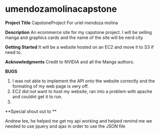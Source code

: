 # umendozamolinacapstone
 
**Project Title**
CapstoneProject For uriel mendoza molina

**Description**
An ecommerce site for my capstone project. I will be selling manga and graphics cards and the name of the site will be nerd city

**Getting Started**
It will be a website hosted on an EC2 and move it to S3 if need to. 


**Acknowledgments**
Credit to NVIDIA and all the Manga authors.

**BUGS**

1. I was not able to implement the API onto the website correctly and the formating of my web page is very off. 
2. EC2 did not want to host my website, ran into a problem with apache and couldnt get it to run.
3. 


**Special shout out to **

Andrew lee, he helped me get my api working and helped remind me we needed to use jquery and ajax in order to use the JSON file 
